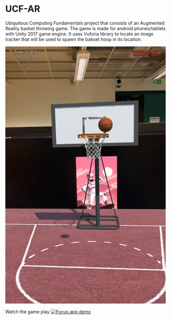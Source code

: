 # UCF-AR
Ubiquitous Computing Fundamentals project that consists of an Augmented Reality basket throwing game. The game is made for android phones/tablets with Unity 2017 game engine. It uses Vuforia library to locate an image tracker that will be used to spawn the bakset hoop in its location.

![Game view](images/image1.png?raw=true "Game view")

Watch the game play
[![Focus app demo](https://img.youtube.com/vi/RyJciOyBMpM/0.jpg)](https://www.youtube.com/watch?v=RyJciOyBMpM)
